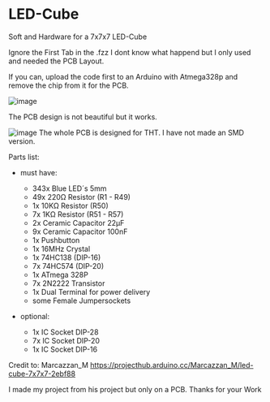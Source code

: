 # LED-Cube
Soft and Hardware for a 7x7x7 LED-Cube

Ignore the First Tab in the .fzz I dont know what happend but I only used and needed the PCB Layout.

If you can, upload the code first to an Arduino with Atmega328p and remove the chip from it for the PCB.

![image](https://github.com/Kidigesdev/LED-Cube/assets/64473713/c2ec9ec1-44aa-4064-b213-ba6d174c1327)

The PCB design is not beautiful but it works.

![image](https://media.npr.org/assets/img/2023/05/26/honest-work-meme-cb0f0fb2227fb84b77b3c9a851ac09b095ab74d8-s1100-c50.jpg)
The whole PCB is designed for THT. I have not made an SMD version.


Parts list:
  - must have:
    * 343x Blue LED´s 5mm
    * 49x 220Ω Resistor  (R1 - R49)
    * 1x 10KΩ Resistor  (R50)
    * 7x  1KΩ Resistor  (R51 - R57)
    * 2x Ceramic Capacitor 22µF
    * 9x Ceramic Capacitor 100nF
    * 1x Pushbutton
    * 1x 16MHz Crystal
    * 1x 74HC138  (DIP-16)
    * 7x 74HC574  (DIP-20)
    * 1x ATmega 328P
    * 7x 2N2222 Transistor
    * 1x Dual Terminal for power delivery
    * some Female Jumpersockets
     
  - optional:
    * 1x IC Socket DIP-28
    * 7x IC Socket DIP-20
    * 1x IC Socket DIP-16

Credit to:
  Marcazzan_M
  https://projecthub.arduino.cc/Marcazzan_M/led-cube-7x7x7-2ebf88

  I made my project from his project but only on a PCB.
  Thanks for your Work

